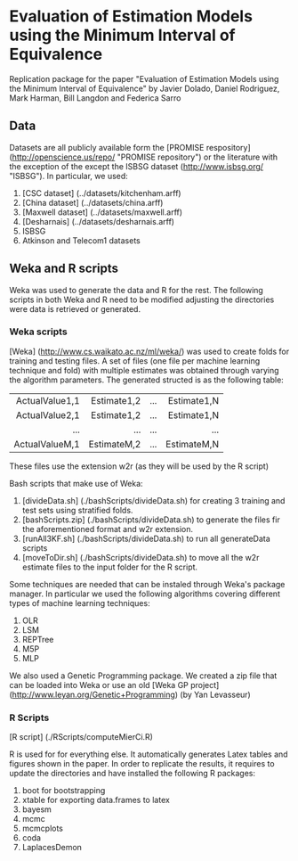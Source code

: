# Evaluation of Estimation Models using the Minimum Interval of Equivalence #

Replication package for the paper "Evaluation of Estimation Models using the Minimum Interval of Equivalence"
by Javier Dolado, Daniel Rodriguez, Mark Harman, Bill Langdon and Federica Sarro



## Data ##
Datasets are all publicly available form the [PROMISE respository] (http://openscience.us/repo/ "PROMISE repository") or the literature with the exception of the except the ISBSG dataset (http://www.isbsg.org/ "ISBSG"). In particular, we used:

1. [CSC dataset] (../datasets/kitchenham.arff)
2. [China dataset] (../datasets/china.arff)
3. [Maxwell dataset] (../datasets/maxwell.arff)
4. [Desharnais] (../datasets/desharnais.arff)
5. ISBSG
6. Atkinson and Telecom1 datasets


## Weka and R scripts ##

Weka was used to generate the data and R for the rest. The following scripts in both Weka and R need to be modified adjusting the directories were data is retrieved or generated. 

### Weka scripts ###

[Weka] (http://www.cs.waikato.ac.nz/ml/weka/) was used to create folds for training and testing files. A set of files (one file per machine learning technique and fold) with multiple estimates was obtained through varying the algorithm parameters. The generated structed is as the following table:

|                |             |     |              |
| --------------:|------------:| ----|-------------:|
| ActualValue1,1 | Estimate1,2 | ... | Estimate1,N  |
| ActualValue2,1 | Estimate1,2 | ... | Estimate1,N  |
| ...            | ...         | ... | ...          |
| ActualValueM,1 | EstimateM,2 | ... | EstimateM,N  |

These files use the extension w2r (as they will be used by the R script)

Bash scripts that make use of Weka:

1. [divideData.sh] (./bashScripts/divideData.sh) for creating 3 training and test sets using stratified folds.
2. [bashScripts.zip] (./bashScripts/divideData.sh) to generate the files fir the aforementioned format and w2r extension.
3. [runAll3KF.sh] (./bashScripts/divideData.sh) to run all generateData scripts
4. [moveToDir.sh] (./bashScripts/divideData.sh) to move all the w2r estimate files to the input folder for the R script.
 

Some techniques are needed that can be instaled through Weka's package manager. In particular we used the following algorithms covering different types of machine learning techniques: 

1. OLR 
2. LSM
3. REPTree
4. M5P
5. MLP

We also used a Genetic Programming package. We created a zip file that can be loaded into Weka or use an old [Weka GP project] (http://www.leyan.org/Genetic+Programming) (by Yan Levasseur)

### R Scripts ###

[R script] (./RScripts/computeMierCi.R) 

R is used for for everything else. It automatically generates Latex tables and figures shown in the paper. In order to replicate the results, it requires to update the directories and have installed the following R packages:
 
1. boot for bootstrapping
2. xtable for exporting data.frames to latex
3. bayesm
4. mcmc
5. mcmcplots
6. coda
7. LaplacesDemon

